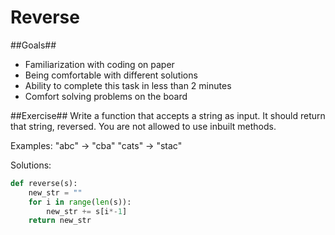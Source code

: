 Reverse
=======
##Goals##
* Familiarization with coding on paper
* Being comfortable with different solutions
* Ability to complete this task in less than 2 minutes
* Comfort solving problems on the board

##Exercise##
Write a function that accepts a string as input. It should return that string, reversed. You are not allowed to use inbuilt methods.

Examples:
"abc" -> "cba"
"cats" -> "stac"

Solutions:

```python
def reverse(s):
	new_str = ""
	for i in range(len(s)):
		new_str += s[i*-1]
	return new_str

```
